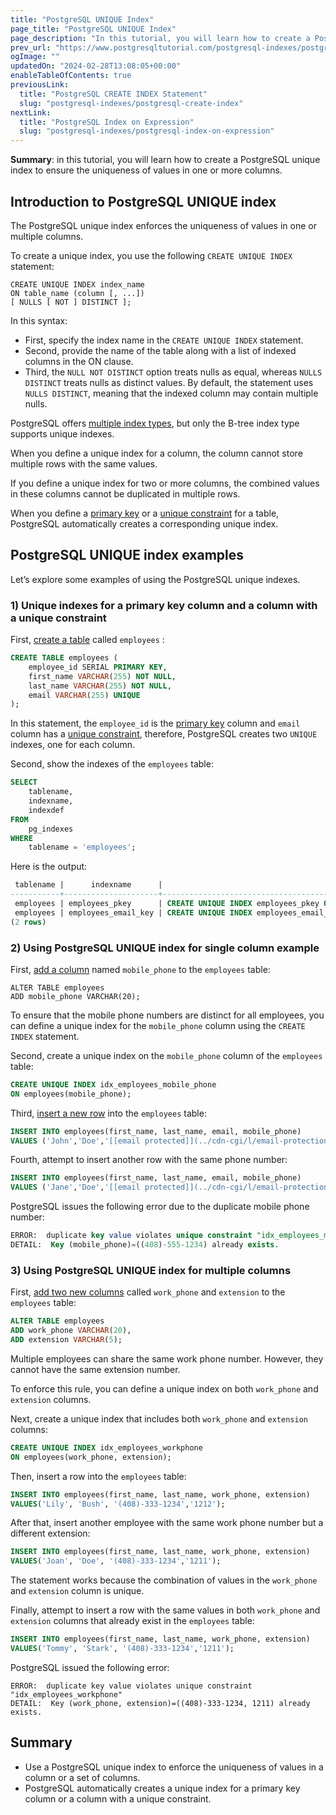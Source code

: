 ```yaml
---
title: "PostgreSQL UNIQUE Index"
page_title: "PostgreSQL UNIQUE Index"
page_description: "In this tutorial, you will learn how to create a PostgreSQL UNIQUE index to ensure the uniqueness of values in one or more columns."
prev_url: "https://www.postgresqltutorial.com/postgresql-indexes/postgresql-unique-index/"
ogImage: ""
updatedOn: "2024-02-28T13:08:05+00:00"
enableTableOfContents: true
previousLink: 
  title: "PostgreSQL CREATE INDEX Statement"
  slug: "postgresql-indexes/postgresql-create-index"
nextLink: 
  title: "PostgreSQL Index on Expression"
  slug: "postgresql-indexes/postgresql-index-on-expression"
---
```





**Summary**: in this tutorial, you will learn how to create a PostgreSQL unique index to ensure the uniqueness of values in one or more columns.


## Introduction to PostgreSQL UNIQUE index

The PostgreSQL unique index enforces the uniqueness of values in one or multiple columns.

To create a unique index, you use the following `CREATE UNIQUE INDEX` statement:


```phpsql
CREATE UNIQUE INDEX index_name
ON table_name (column [, ...]) 
[ NULLS [ NOT ] DISTINCT ];
```
In this syntax:

* First, specify the index name in the `CREATE UNIQUE INDEX` statement.
* Second, provide the name of the table along with a list of indexed columns in the ON clause.
* Third, the `NULL NOT DISTINCT` option treats nulls as equal, whereas `NULLS DISTINCT` treats nulls as distinct values. By default, the statement uses `NULLS DISTINCT`, meaning that the indexed column may contain multiple nulls.

PostgreSQL offers [multiple index types](postgresql-index-types), but only the B\-tree index type supports unique indexes.

When you define a unique index for a column, the column cannot store multiple rows with the same values.

If you define a unique index for two or more columns, the combined values in these columns cannot be duplicated in multiple rows.

When you define a [primary key](../postgresql-tutorial/postgresql-primary-key) or a [unique constraint](../postgresql-tutorial/postgresql-unique-constraint) for a table, PostgreSQL automatically creates a corresponding unique index.


## PostgreSQL UNIQUE index examples

Let’s explore some examples of using the PostgreSQL unique indexes.


### 1\) Unique indexes for a primary key column and a column with a unique constraint

First, [create a table](../postgresql-tutorial/postgresql-create-table) called `employees` :


```sql
CREATE TABLE employees (
    employee_id SERIAL PRIMARY KEY,
    first_name VARCHAR(255) NOT NULL,
    last_name VARCHAR(255) NOT NULL,
    email VARCHAR(255) UNIQUE
);
```
In this statement, the `employee_id` is the [primary key](../postgresql-tutorial/postgresql-primary-key) column and `email` column has a [unique constraint](../postgresql-tutorial/postgresql-unique-constraint), therefore, PostgreSQL creates two `UNIQUE` indexes, one for each column.

Second, show the indexes of the `employees` table:


```sql
SELECT 
    tablename, 
    indexname, 
    indexdef 
FROM 
    pg_indexes 
WHERE 
    tablename = 'employees';
```
Here is the output:


```sql
 tablename |      indexname      |                                     indexdef
-----------+---------------------+----------------------------------------------------------------------------------
 employees | employees_pkey      | CREATE UNIQUE INDEX employees_pkey ON public.employees USING btree (employee_id)
 employees | employees_email_key | CREATE UNIQUE INDEX employees_email_key ON public.employees USING btree (email)
(2 rows)
```

### 2\) Using PostgreSQL UNIQUE index for single column example

First, [add a column](../postgresql-tutorial/postgresql-add-column) named `mobile_phone` to the `employees` table:


```http
ALTER TABLE employees
ADD mobile_phone VARCHAR(20);
```
To ensure that the mobile phone numbers are distinct for all employees, you can define a unique index for the `mobile_phone` column using the `CREATE INDEX` statement.

Second, create a unique index on the `mobile_phone` column of the `employees` table:


```sql
CREATE UNIQUE INDEX idx_employees_mobile_phone
ON employees(mobile_phone);
```
Third, [insert a new row](../postgresql-tutorial/postgresql-insert) into the `employees` table:


```sql
INSERT INTO employees(first_name, last_name, email, mobile_phone)
VALUES ('John','Doe','[[email protected]](../cdn-cgi/l/email-protection.html)', '(408)-555-1234');
```
Fourth, attempt to insert another row with the same phone number:


```sql
INSERT INTO employees(first_name, last_name, email, mobile_phone)
VALUES ('Jane','Doe','[[email protected]](../cdn-cgi/l/email-protection.html)', '(408)-555-1234');
```
PostgreSQL issues the following error due to the duplicate mobile phone number:


```sql
ERROR:  duplicate key value violates unique constraint "idx_employees_mobile_phone"
DETAIL:  Key (mobile_phone)=((408)-555-1234) already exists.
```

### 3\) Using PostgreSQL UNIQUE index for multiple columns

First, [add two new columns](../postgresql-tutorial/postgresql-add-column) called `work_phone` and `extension` to the `employees` table:


```sql
ALTER TABLE employees
ADD work_phone VARCHAR(20),
ADD extension VARCHAR(5);
```
Multiple employees can share the same work phone number. However, they cannot have the same extension number.

To enforce this rule, you can define a unique index on both `work_phone` and `extension` columns.

Next, create a unique index that includes both `work_phone` and `extension` columns:


```sql
CREATE UNIQUE INDEX idx_employees_workphone
ON employees(work_phone, extension);
```
Then, insert a row into the `employees` table:


```sql
INSERT INTO employees(first_name, last_name, work_phone, extension)
VALUES('Lily', 'Bush', '(408)-333-1234','1212');
```
After that, insert another employee with the same work phone number but a different extension:


```sql
INSERT INTO employees(first_name, last_name, work_phone, extension)
VALUES('Joan', 'Doe', '(408)-333-1234','1211');
```
The statement works because the combination of values in the `work_phone` and `extension` column is unique.

Finally, attempt to insert a row with the same values in both `work_phone` and `extension` columns that already exist in the `employees` table:


```sql
INSERT INTO employees(first_name, last_name, work_phone, extension)
VALUES('Tommy', 'Stark', '(408)-333-1234','1211');
```
PostgreSQL issued the following error:


```
ERROR:  duplicate key value violates unique constraint "idx_employees_workphone"
DETAIL:  Key (work_phone, extension)=((408)-333-1234, 1211) already exists.
```

## Summary

* Use a PostgreSQL unique index to enforce the uniqueness of values in a column or a set of columns.
* PostgreSQL automatically creates a unique index for a primary key column or a column with a unique constraint.

